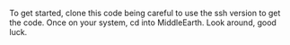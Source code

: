To get started, clone this code being careful to use the ssh version to get the code.
Once on your system, cd into MiddleEarth. Look around, good luck.
